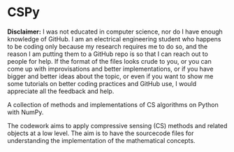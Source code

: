 # CSPy

**Disclaimer:** I was not educated in computer science, nor do I have enough knowledge of GitHub. I am an electrical engineering student who happens to be coding only because my research requires me to do so, and the reason I am putting them to a GitHub repo is so that I can reach out to people for help. If the format of the files looks crude to you, or you can come up with improvisations and better implementations, or if you have bigger and better ideas about the topic, or even if you want to show me some tutorials on better coding practices and GitHub use, I would appreciate all the feedback and help.

A collection of methods and implementations of CS algorithms on Python with NumPy.

The codework aims to apply compressive sensing (CS) methods and related objects at a low level. The aim is to have the sourcecode files for understanding the implementation of the mathematical concepts.
